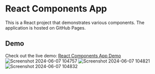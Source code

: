 
# React Components App

This is a React project that demonstrates various components. The application is hosted on GitHub Pages.

## Demo

Check out the live demo: [React Components App Demo](https://bachar157.github.io/react-project-app/)
![Screenshot 2024-06-07 104757](https://github.com/bachar157/react-project-app/assets/71847632/e2e7b1d0-2b51-4fbc-b426-418549e592de)
![Screenshot 2024-06-07 104821](https://github.com/bachar157/react-project-app/assets/71847632/46aaf3ab-64fd-4a78-a8b6-93efd669bec9)
![Screenshot 2024-06-07 104832](https://github.com/bachar157/react-project-app/assets/71847632/3ef02e0c-595d-4876-8786-a62f5742dffc)
